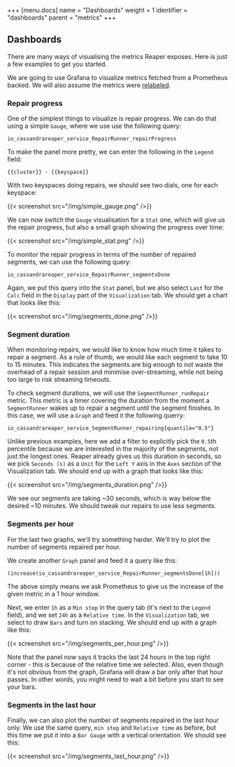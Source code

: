 +++
[menu.docs]
name = "Dashboards"
weight = 1
identifier = "dashboards"
parent = "metrics"
+++


## Dashboards

There are many ways of visualising the metrics Reaper exposes. Here is just a few examples to get you started. 

We are going to use Grafana to visualize metrics fetched from a Prometheus backed. We will also assume the metrics were [relabeled](../prometheus). 


### Repair progress

One of the simplest things to visualize is repair progress. We can do that using a simple `Gauge`, where we use use the following query:
```
io_cassandrareaper_service_RepairRunner_repairProgress
```

To make the panel more pretty, we can enter the following in the `Legend` field:
```
{{cluster}} - {{keyspace}}
```

With two keyspaces doing repairs, we should see two dials, one for each keyspace:

{{< screenshot src="/img/simple_gauge.png" />}}

We can now switch the `Gauge` visualisation for a `Stat` one, which will give us the repair progress, but also a small graph showing the progress over time:

{{< screenshot src="/img/simple_stat.png" />}}

To monitor the repair progress in terms of the number of repaired segments, we can use the following query:

```
io_cassandrareaper_service_RepairRunner_segmentsDone
```

Again, we put this query into the `Stat` panel, but we also select `Last` for the `Calc` field in the `Display` part of the `Visualization` tab. We should get a chart that looks like this:

{{< screenshot src="/img/segments_done.png" />}}


### Segment duration 

When monitoring repairs, we would like to know how much time it takes to repair a segment. As a rule of thumb, we would like each segment to take 10 to 15 minutes. This indicates the segments are big enough to not waste the overhead of a repair session and minimise over-streaming, while not being too large to risk streaming timeouts. 

To check segment durations, we will use the `SegmentRunner_runRepair` metric. This metric is a timer covering the duration from the moment a `SegmentRunner` wakes up to repair a segment until the segment finishes. In this case, we will use a `Graph` and feed it the following querry:

```
io_cassandrareaper_service_SegmentRunner_repairing{quantile="0.5"}
```

Unlike previous examples, here we add a filter to explicitly pick the `0.5`th percentile because we are interested in the majority of the segments, not just the longest ones. Reaper already gives us this duration in seconds, so we pick `Seconds (s)` as a `Unit` for the `Left Y` axis in the `Axes` section of the Visualization tab. We should end up with a graph that looks like this:

{{< screenshot src="/img/segments_duration.png" />}}

We see our segments are taking ~30 seconds, which is way below the desired ~10 minutes. We should tweak our repairs to use less segments.

### Segments per hour

For the last two graphs, we'll try something harder. We'll try to plot the number of segments repaired per hour.

We create another `Graph` panel and feed it a query like this:

```
(increase(io_cassandrareaper_service_RepairRunner_segmentsDone[1h]))
```

The above simply means we ask Prometheus to give us the increase of the given metric in a 1 hour window. 

Next, we enter `1h` as a `Min step` in the query tab (it's next to the `Legend` field), and we set `24h` as a `Relative time`. In the `Visualization` tab, we select to draw `Bars` and turn on stacking. We should end up with a graph like this:

{{< screenshot src="/img/segments_per_hour.png" />}}

Note that the panel now says it tracks the last 24 hours in the top right corner - this is because of the relative time we selected. Also, even though it's not obvious from the graph, Grafana will draw a bar only after that hour passes. In other words, you might need to wait a bit before you start to see your bars.

### Segments in the last hour

Finally, we can also plot the number of segments repaired in the last hour only. We use the same query, `min step` and `Relative time` as before, but this time we put it into a `Bar Gauge` with a vertical orientation. We should see this:

{{< screenshot src="/img/segments_last_hour.png" />}}

